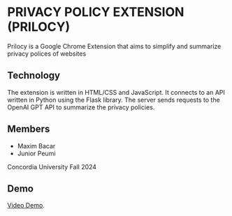 # PRIVACY POLICY EXTENSION (PRILOCY)

Prilocy is a Google Chrome Extension that aims to simplify and summarize privacy polices of websites


## Technology

The extension is written in HTML/CSS and JavaScript. It connects to an API written in Python using the Flask library.
The server sends requests to the OpenAI GPT API to summarize the privacy policies.

## Members

- Maxim Bacar
- Junior Peumi

Concordia University
Fall 2024

## Demo 
[Video Demo](https://www.youtube.com/watch?v=UbYk84QSeGQ).



